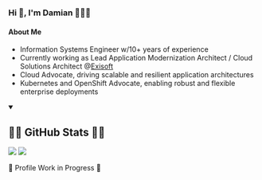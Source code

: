 ### Hi 👋, I'm Damian 👨🏻‍💻

#### About Me
- Information Systems Engineer w/10+ years of experience
- Currently working as Lead Application Modernization Architect / Cloud Solutions Architect @[Exisoft](https://exisoft.com.ar/)
- Cloud Advocate, driving scalable and resilient application architectures
- Kubernetes and OpenShift Advocate, enabling robust and flexible enterprise deployments


<details open> 
  <summary><h2>🧑‍💻 GitHub Stats 🧑‍💻</h2></summary>
    <img src="https://github-readme-stats.vercel.app/api?username=iago64&show_icons=true&include_all_commits=true&count_private=true&hide_border=true&theme=github_dark" />
    <img src="https://github-readme-stats.vercel.app/api/top-langs/?username=iago64&theme=github_dark&layout=compact&hide_border=true"/>
  
</details>

🚧 Profile Work in Progress 🚧

<!-- 
<img align='right' src="https://media.giphy.com/media/M9gbBd9nbDrOTu1Mqx/giphy.gif" width="230">

## Hi 👋, I'm Damian 
## Full Stack Developer :computer: & Gamer :video_game:


### <img src="https://media.giphy.com/media/VgCDAzcKvsR6OM0uWg/giphy.gif" width="50"> A little more about me...  

```javascript
const iago64 = {
    askMeAbout: ["web & app dev", "cloud solutions", "gaming"],
    technologies:{
        backend: ["Java", "C#", "NodeJS"],
        fronend: ["React", "Angular", "VueJs"],
        database: ["SQL Server", "Oracle", "mongo", "mySql"],
        devops: ["Openshift", , "Kubernetes", "Jenkins"]
    },
    architecture: ["microservices", "Single page applications", "solution design"],
}
```
--> 
